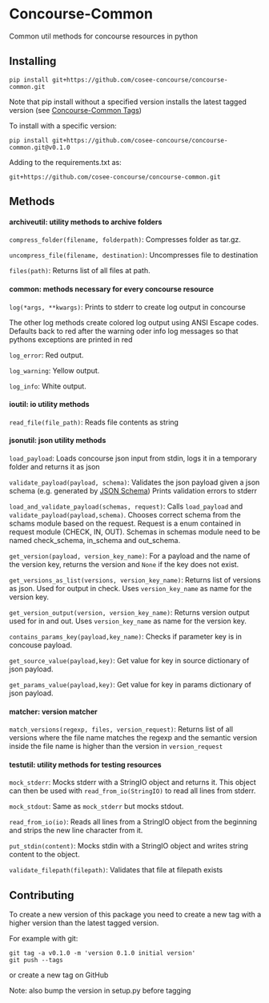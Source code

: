 # Concourse-Common  
Common util methods for concourse resources in python

## Installing
````
pip install git+https://github.com/cosee-concourse/concourse-common.git
````
Note that pip install without a specified version installs the latest tagged version (see [Concourse-Common Tags](https://github.com/cosee-concourse/concourse-common/tags))

To install with a specific version:
````
pip install git+https://github.com/cosee-concourse/concourse-common.git@v0.1.0
````

Adding to the requirements.txt as:
````
git+https://github.com/cosee-concourse/concourse-common.git
````

## Methods

#### archiveutil: utility methods to archive folders

`compress_folder(filename, folderpath)`: Compresses folder as tar.gz.

`uncompress_file(filename, destination)`: Uncompresses file to destination

`files(path)`: Returns list of all files at path.

#### common: methods necessary for every concourse resource

`log(*args, **kwargs)`: Prints to stderr to create log output in concourse
 
The other log methods create colored log output using ANSI Escape codes. 
Defaults back to red after the warning oder info log messages so that pythons exceptions are printed in red 
 
`log_error`: Red output.
 
`log_warning`: Yellow output.
 
`log_info`: White output.
 
#### ioutil: io utility methods 

`read_file(file_path)`: Reads file contents as string 

#### jsonutil: json utility methods

`load_payload`: Loads concourse json input from stdin, logs it in a temporary folder and returns it as json

`validate_payload(payload, schema)`: Validates the json payload given a json schema (e.g. generated by [JSON Schema](http://jsonschema.net))
Prints validation errors to stderr

`load_and_validate_payload(schemas, request)`: Calls `load_payload` and `validate_payload(payload,schema)`.
Chooses correct schema from the schams module based on the request. Request is a enum contained in request module 
(CHECK, IN, OUT). Schemas in schemas module need to be named check_schema, in_schema and out_schema. 

`get_version(payload, version_key_name)`: For a payload and the name of the version key, returns the version and `None` 
if the key does not exist.

`get_versions_as_list(versions, version_key_name)`: Returns list of versions as json. Used for output in check.
Uses `version_key_name` as name for the version key.

`get_version_output(version, version_key_name)`: Returns version output used for in and out. Uses `version_key_name` 
as name for the version key. 

`contains_params_key(payload,key_name)`: Checks if parameter key is in concouse payload.

`get_source_value(payload,key)`: Get value for key in source dictionary of json payload.

`get_params_value(payload,key)`: Get value for key in params dictionary of json payload.

#### matcher: version matcher

`match_versions(regexp, files, version_request)`: Returns list of all versions where 
the file name matches the regexp and the semantic version inside the file name is higher than the version in `version_request`

#### testutil: utility methods for testing resources

`mock_stderr`: Mocks stderr with a StringIO object and returns it. 
This object can then be used with `read_from_io(StringIO)` to read all lines from stderr.

`mock_stdout`: Same as `mock_stderr` but mocks stdout.

`read_from_io(io)`: Reads all lines from a StringIO object from the beginning and strips the new line character from it.

`put_stdin(content)`: Mocks stdin with a StringIO object and writes string content to the object.

`validate_filepath(filepath)`: Validates that file at filepath exists

## Contributing
To create a new version of this package you need to create a new tag with a higher version than the latest tagged version.

For example with git:
````
git tag -a v0.1.0 -m 'version 0.1.0 initial version'
git push --tags   
````

or create a new tag on GitHub

Note: also bump the version in setup.py before tagging